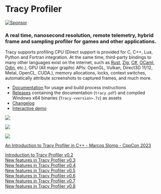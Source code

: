 # Tracy Profiler

[![Sponsor](.github/sponsor.png)](https://github.com/sponsors/wolfpld/)

### A real time, nanosecond resolution, remote telemetry, hybrid frame and sampling profiler for games and other applications.

Tracy supports profiling CPU (Direct support is provided for C, C++, Lua, Python and Fortran integration. At the same time, third-party bindings to many other languages exist on the internet, such as [Rust](https://github.com/nagisa/rust_tracy_client), [Zig](https://github.com/tealsnow/zig-tracy), [C#](https://github.com/clibequilibrium/Tracy-CSharp), [OCaml](https://github.com/imandra-ai/ocaml-tracy), [Odin](https://github.com/oskarnp/odin-tracy), etc.), GPU (All major graphic APIs: OpenGL, Vulkan, Direct3D 11/12, Metal, OpenCL, CUDA.), memory allocations, locks, context switches, automatically attribute screenshots to captured frames, and much more.

- [Documentation](https://github.com/wolfpld/tracy/releases/latest/download/tracy.pdf) for usage and build process instructions
- [Releases](https://github.com/wolfpld/tracy/releases) containing the documentation (`tracy.pdf`) and compiled Windows x64 binaries (`Tracy-<version>.7z`) as assets
- [Changelog](NEWS)
- [Interactive demo](https://tracy.nereid.pl/)

![](doc/profiler.png)

![](doc/profiler2.png)

![](doc/profiler3.png)

[An Introduction to Tracy Profiler in C++ - Marcos Slomp - CppCon 2023](https://youtu.be/ghXk3Bk5F2U?t=37)

[Introduction to Tracy Profiler v0.2](https://www.youtube.com/watch?v=fB5B46lbapc)  
[New features in Tracy Profiler v0.3](https://www.youtube.com/watch?v=3SXpDpDh2Uo)  
[New features in Tracy Profiler v0.4](https://www.youtube.com/watch?v=eAkgkaO8B9o)  
[New features in Tracy Profiler v0.5](https://www.youtube.com/watch?v=P6E7qLMmzTQ)  
[New features in Tracy Profiler v0.6](https://www.youtube.com/watch?v=uJkrFgriuOo)  
[New features in Tracy Profiler v0.7](https://www.youtube.com/watch?v=_hU7vw00MZ4)  
[New features in Tracy Profiler v0.8](https://www.youtube.com/watch?v=30wpRpHTTag)
